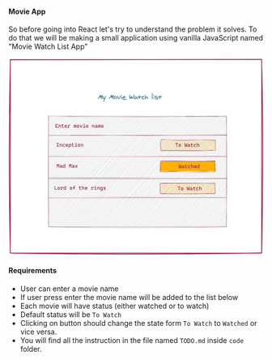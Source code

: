 #### Movie App

So before going into React let's try to understand the problem it solves. To do that we will be making a small application using vanilla JavaScript named "Movie Watch List App"

![Movie Watch List](https://github.com/nnnkit/ac-js-images/blob/master/react/movie-watch.jpg?raw=true)

#### Requirements

- User can enter a movie name
- If user press enter the movie name will be added to the list below
- Each movie will have status (either watched or to watch)
- Default status will be `To Watch`
- Clicking on button should change the state form `To Watch` to `Watched` or vice versa.
- You will find all the instruction in the file named `TODO.md` inside `code` folder.
